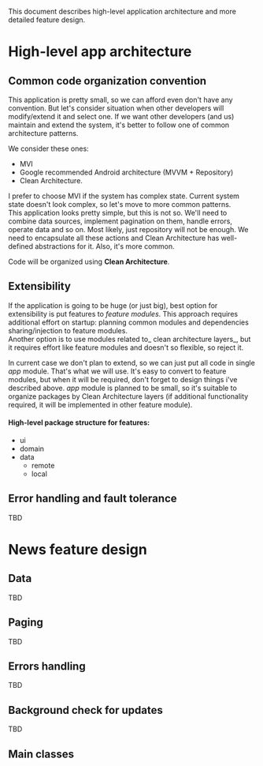 This document describes high-level application architecture and more detailed feature design.

# High-level app architecture

## Common code organization convention
This application is pretty small, so we can afford even don't have any convention. But let's consider situation when other developers will modify/extend it and select one.
If we want other developers (and us) maintain and extend the system, it's better to follow one of common architecture patterns. 

We consider these ones: 
* MVI
* Google recommended Android architecture (MVVM + Repository)
* Clean Architecture.

I prefer to choose MVI if the system has complex state. Current system state doesn't look complex, so let's move to more common patterns.  
This application looks pretty simple, but this is not so. We'll need to combine data sources, implement pagination on them, handle errors, operate data and so on. Most likely, just repository will not be enough. We need to encapsulate all these actions and Clean Architecture has well-defined abstractions for it. Also, it's more common.

Code will be organized using **Clean Architecture**.

## Extensibility
If the application is going to be huge (or just big), best option for extensibility is put features to _feature modules_. This approach requires additional effort on startup: planning common modules and dependencies sharing/injection to feature modules.  
Another option is to use modules related to_ clean architecture layers_, but it requires effort like feature modules and doesn't so flexible, so reject it.

In current case we don't plan to extend, so we can just put all code in single _app_ module. That's what we will use. It's easy to convert to feature modules, but when it will be required, don't forget to design things i've described above.
_app_ module is planned to be small, so it's suitable to organize packages by Clean Architecture layers (if additional functionality required, it will be implemented in other feature module).
#### High-level package structure for features:
* ui
* domain
* data
    * remote
    * local

## Error handling and fault tolerance
TBD

# News feature design
## Data
TBD
## Paging
TBD
## Errors handling
TBD
## Background check for updates
TBD
## Main classes 

